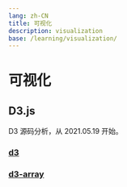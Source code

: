 ```yaml
---
lang: zh-CN
title: 可视化
description: visualization
base: /learning/visualization/
---
```

# 可视化

## D3.js

D3 源码分析，从 2021.05.19 开始。

### [d3](./d3.md)

### [d3-array](./d3-array.md)